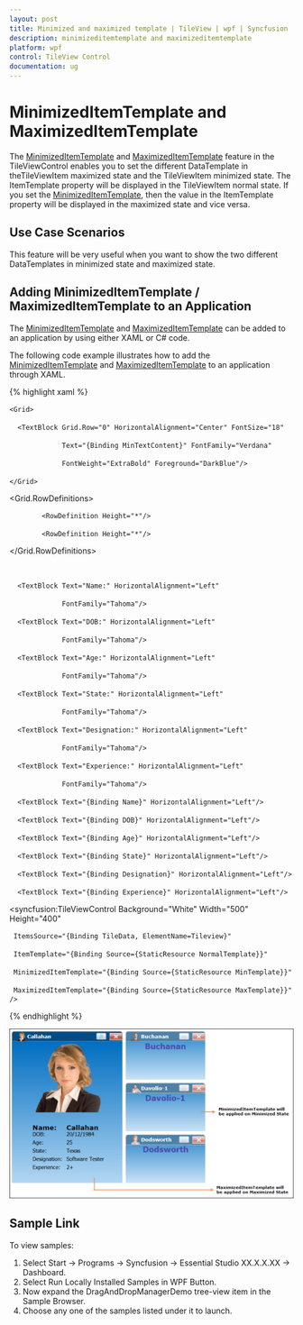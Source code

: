 ```yaml
---
layout: post
title: Minimized and maximized template | TileView | wpf | Syncfusion
description: minimizeditemtemplate and maximizeditemtemplate
platform: wpf
control: TileView Control
documentation: ug
---
```


# MinimizedItemTemplate and MaximizedItemTemplate

The [MinimizedItemTemplate](https://help.syncfusion.com/cr/wpf/Syncfusion.Shared.Wpf~Syncfusion.Windows.Shared.TileViewControl~MinimizedItemTemplate.html) and [MaximizedItemTemplate](https://help.syncfusion.com/cr/wpf/Syncfusion.Shared.Wpf~Syncfusion.Windows.Shared.TileViewControl~MaximizedItemTemplate.html) feature in the TileViewControl enables you to set the different DataTemplate in theTileViewItem maximized state and the TileViewItem minimized state. The ItemTemplate property will be displayed in the TileViewItem normal state. If you set the [MinimizedItemTemplate](https://help.syncfusion.com/cr/wpf/Syncfusion.Shared.Wpf~Syncfusion.Windows.Shared.TileViewControl~MinimizedItemTemplate.html), then the value in the ItemTemplate property will be displayed in the maximized state and vice versa.

## Use Case Scenarios

This feature will be very useful when you want to show the two different DataTemplates in minimized state and maximized state.

## Adding MinimizedItemTemplate / MaximizedItemTemplate to an Application 

The [MinimizedItemTemplate](https://help.syncfusion.com/cr/wpf/Syncfusion.Shared.Wpf~Syncfusion.Windows.Shared.TileViewControl~MinimizedItemTemplate.html) and [MaximizedItemTemplate](https://help.syncfusion.com/cr/wpf/Syncfusion.Shared.Wpf~Syncfusion.Windows.Shared.TileViewControl~MaximizedItemTemplate.html) can be added to an application by using either XAML or C# code.

The following code example illustrates how to add the [MinimizedItemTemplate](https://help.syncfusion.com/cr/wpf/Syncfusion.Shared.Wpf~Syncfusion.Windows.Shared.TileViewControl~MinimizedItemTemplate.html) and [MaximizedItemTemplate](https://help.syncfusion.com/cr/wpf/Syncfusion.Shared.Wpf~Syncfusion.Windows.Shared.TileViewControl~MaximizedItemTemplate.html) to an application through XAML.


{% highlight xaml %}



<DataTemplate x:Name="MinTemplate">

    <Grid>         

      <TextBlock Grid.Row="0" HorizontalAlignment="Center" FontSize="18" 

                 Text="{Binding MinTextContent}" FontFamily="Verdana" 

                 FontWeight="ExtraBold" Foreground="DarkBlue"/>

    </Grid>

</DataTemplate>

<DataTemplate x:Name="MaxTemplate">

<Grid Background="{StaticResource background}">

   <Grid.RowDefinitions>

            <RowDefinition Height="*"/>

            <RowDefinition Height="*"/>                        

   </Grid.RowDefinitions>

   <Image Grid.Row="0" Source="{Binding MinImageSource}"/>                    

   <StackPanel Orientation="Vertical" Grid.Row="1" Margin="50,25,0,0">

      <TextBlock Text="Name:" HorizontalAlignment="Left" 

                 FontFamily="Tahoma"/>

      <TextBlock Text="DOB:" HorizontalAlignment="Left" 

                 FontFamily="Tahoma"/>

      <TextBlock Text="Age:" HorizontalAlignment="Left" 

                 FontFamily="Tahoma"/>

      <TextBlock Text="State:" HorizontalAlignment="Left" 

                 FontFamily="Tahoma"/>

      <TextBlock Text="Designation:" HorizontalAlignment="Left" 

                 FontFamily="Tahoma"/>

      <TextBlock Text="Experience:" HorizontalAlignment="Left" 

                 FontFamily="Tahoma"/>

      <TextBlock Text="{Binding Name}" HorizontalAlignment="Left"/>

      <TextBlock Text="{Binding DOB}" HorizontalAlignment="Left"/>

      <TextBlock Text="{Binding Age}" HorizontalAlignment="Left"/>

      <TextBlock Text="{Binding State}" HorizontalAlignment="Left"/>

      <TextBlock Text="{Binding Designation}" HorizontalAlignment="Left"/>

      <TextBlock Text="{Binding Experience}" HorizontalAlignment="Left"/>

   </StackPanel>

</Grid>

</DataTemplate>



<syncfusion:TileViewControl Background="White" Width="500" Height="400"

     ItemsSource="{Binding TileData, ElementName=Tileview}" 

     ItemTemplate="{Binding Source={StaticResource NormalTemplate}}" 

     MinimizedItemTemplate="{Binding Source={StaticResource MinTemplate}}" 

     MaximizedItemTemplate="{Binding Source={StaticResource MaxTemplate}}" /> 

{% endhighlight %}



![Minimized item template](MinimizedItemTemplate-and-MaximizedItemTemplate_images/MinimizedItemTemplate-and-MaximizedItemTemplate_img1.png)

## Sample Link

To view samples: 

1. Select Start -> Programs -> Syncfusion -> Essential Studio XX.X.X.XX -> Dashboard.
2. Select Run Locally Installed Samples in WPF Button.
3. Now expand the DragAndDropManagerDemo tree-view item in the Sample Browser.
4. Choose any one of the samples listed under it to launch. 



